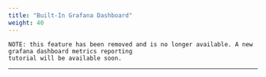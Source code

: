```yaml
---
title: "Built-In Grafana Dashboard"
weight: 40
---
```

```
NOTE: this feature has been removed and is no longer available. A new grafana dashboard metrics reporting
tutorial will be available soon.
```

--- 

[//]: # (## Built-In Local Dashboard)

[//]: # ()
[//]: # (NoSQLBench comes with a built-in helper to get you up and running quickly with client-side testing)

[//]: # (metrics. This functionality is based on docker, and a built-in method for bringing up a docker)

[//]: # (stack, automated by NoSQLBench.)

[//]: # ()
[//]: # (**WARNING:**)

[//]: # (This feature requires that you have docker running on the local system and that your user is in a)

[//]: # (group that is allowed to manage docker. Using the `--docker-metrics` command *will* attempt to)

[//]: # (manage docker on your local system.)

[//]: # ()
[//]: # (To ask NoSQLBench to stand up your metrics infrastructure using a local docker runtime, use this)

[//]: # (command line option with any other NoSQLBench commands:)

[//]: # ()
[//]: # (    --docker-metrics)

[//]: # ()
[//]: # (When this option is set, NoSQLBench will start graphite, prometheus, and grafana automatically on)

[//]: # (your local docker, configure them to work together, and to send metrics the system automatically.)

[//]: # ()
[//]: # (## Annotations)

[//]: # ()
[//]: # (As part of this integration, the internal annotation facility for NoSQLBench is also pointed at the)

[//]: # (grafana instance. Several life-cycle events are reported, in both instant and span form. For)

[//]: # (example, when an activity is stopped, an annotation is recorded with its parameters, start time,)

[//]: # (end time, and so on. The built-in dashboards have support for toggling these annotations as a)

[//]: # (way to provide traceability to test scenarios and events.)

[//]: # ()
[//]: # (## Using a Remote Dashboard)

[//]: # ()
[//]: # (If you have started a dashboard docker stack as described above, then you can also run clients )

[//]: # (in a mode where the metrics and annotations are forwarded to it. In order to do that, simply add )

[//]: # (this too your command line:)

[//]: # ()
[//]: # (    --docker-metrics-at <host>)

